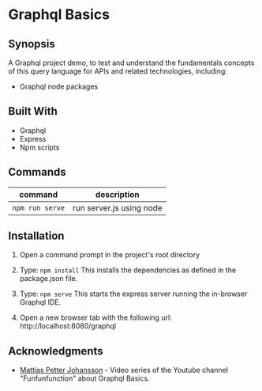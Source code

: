 # Graphql Basics

## Synopsis

A Graphql project demo, to test and understand the fundamentals concepts of this query language for APIs and related technologies, including: 

- Graphql node packages

## Built With

- Graphql
- Express
- Npm scripts

## Commands

command | description
--- | ---
`npm run serve`| run server.js using node

## Installation

1) Open a command prompt in the project's root directory

2) Type: `npm install`
    This installs the dependencies as defined in the package.json file.

3) Type: `npm serve`
    This starts the express server running the in-browser Graphql IDE.

4) Open a new browser tab with the following url: http://localhost:8080/graphql

## Acknowledgments

* [Mattias Petter Johansson](https://www.youtube.com/watch?v=lAJWHHUz8_8) - Video series of the Youtube channel "Funfunfunction" about Graphql Basics.